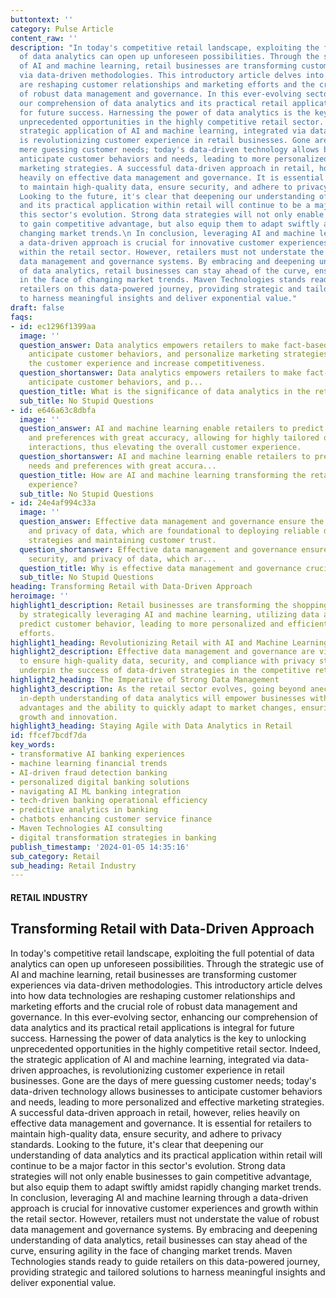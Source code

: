 ```yaml
---
buttontext: ''
category: Pulse Article
content_raw: ''
description: "In today's competitive retail landscape, exploiting the full potential
  of data analytics can open up unforeseen possibilities. Through the strategic use
  of AI and machine learning, retail businesses are transforming customer experiences
  via data-driven methodologies. This introductory article delves into how data technologies
  are reshaping customer relationships and marketing efforts and the crucial role
  of robust data management and governance. In this ever-evolving sector, enhancing
  our comprehension of data analytics and its practical retail applications is integral
  for future success. Harnessing the power of data analytics is the key to unlocking
  unprecedented opportunities in the highly competitive retail sector. Indeed, the
  strategic application of AI and machine learning, integrated via data-driven approaches,
  is revolutionizing customer experience in retail businesses. Gone are the days of
  mere guessing customer needs; today's data-driven technology allows businesses to
  anticipate customer behaviors and needs, leading to more personalized and effective
  marketing strategies. A successful data-driven approach in retail, however, relies
  heavily on effective data management and governance. It is essential for retailers
  to maintain high-quality data, ensure security, and adhere to privacy standards.
  Looking to the future, it's clear that deepening our understanding of data analytics
  and its practical application within retail will continue to be a major factor in
  this sector's evolution. Strong data strategies will not only enable businesses
  to gain competitive advantage, but also equip them to adapt swiftly amidst rapidly
  changing market trends.\n In conclusion, leveraging AI and machine learning through
  a data-driven approach is crucial for innovative customer experiences and growth
  within the retail sector. However, retailers must not understate the value of robust
  data management and governance systems. By embracing and deepening understanding
  of data analytics, retail businesses can stay ahead of the curve, ensuring agility
  in the face of changing market trends. Maven Technologies stands ready to guide
  retailers on this data-powered journey, providing strategic and tailored solutions
  to harness meaningful insights and deliver exponential value."
draft: false
faqs:
- id: ec1296f1399aa
  image: ''
  question_answer: Data analytics empowers retailers to make fact-based decisions,
    anticipate customer behaviors, and personalize marketing strategies to enhance
    the customer experience and increase competitiveness.
  question_shortanswer: Data analytics empowers retailers to make fact-based decisions,
    anticipate customer behaviors, and p...
  question_title: What is the significance of data analytics in the retail sector?
  sub_title: No Stupid Questions
- id: e646a63c8dbfa
  image: ''
  question_answer: AI and machine learning enable retailers to predict customer needs
    and preferences with great accuracy, allowing for highly tailored offerings and
    interactions, thus elevating the overall customer experience.
  question_shortanswer: AI and machine learning enable retailers to predict customer
    needs and preferences with great accura...
  question_title: How are AI and machine learning transforming the retail customer
    experience?
  sub_title: No Stupid Questions
- id: 24e4af994c33a
  image: ''
  question_answer: Effective data management and governance ensure the quality, security,
    and privacy of data, which are foundational to deploying reliable data-driven
    strategies and maintaining customer trust.
  question_shortanswer: Effective data management and governance ensure the quality,
    security, and privacy of data, which ar...
  question_title: Why is effective data management and governance crucial for retailers?
  sub_title: No Stupid Questions
heading: Transforming Retail with Data-Driven Approach
heroimage: ''
highlight1_description: Retail businesses are transforming the shopping experience
  by strategically leveraging AI and machine learning, utilizing data analytics to
  predict customer behavior, leading to more personalized and efficient marketing
  efforts.
highlight1_heading: Revolutionizing Retail with AI and Machine Learning
highlight2_description: Effective data management and governance are vital for retailers
  to ensure high-quality data, security, and compliance with privacy standards, which
  underpin the success of data-driven strategies in the competitive retail landscape.
highlight2_heading: The Imperative of Strong Data Management
highlight3_description: As the retail sector evolves, going beyond anecdotes to an
  in-depth understanding of data analytics will empower businesses with competitive
  advantages and the ability to quickly adapt to market changes, ensuring sustained
  growth and innovation.
highlight3_heading: Staying Agile with Data Analytics in Retail
id: ffcef7bcdf7da
key_words:
- transformative AI banking experiences
- machine learning financial trends
- AI-driven fraud detection banking
- personalized digital banking solutions
- navigating AI ML banking integration
- tech-driven banking operational efficiency
- predictive analytics in banking
- chatbots enhancing customer service finance
- Maven Technologies AI consulting
- digital transformation strategies in banking
publish_timestamp: '2024-01-05 14:35:16'
sub_category: Retail
sub_heading: Retail Industry
---
```


#### RETAIL INDUSTRY
## Transforming Retail with Data-Driven Approach
In today's competitive retail landscape, exploiting the full potential of data analytics can open up unforeseen possibilities. Through the strategic use of AI and machine learning, retail businesses are transforming customer experiences via data-driven methodologies. This introductory article delves into how data technologies are reshaping customer relationships and marketing efforts and the crucial role of robust data management and governance. In this ever-evolving sector, enhancing our comprehension of data analytics and its practical retail applications is integral for future success. Harnessing the power of data analytics is the key to unlocking unprecedented opportunities in the highly competitive retail sector. Indeed, the strategic application of AI and machine learning, integrated via data-driven approaches, is revolutionizing customer experience in retail businesses. Gone are the days of mere guessing customer needs; today's data-driven technology allows businesses to anticipate customer behaviors and needs, leading to more personalized and effective marketing strategies. A successful data-driven approach in retail, however, relies heavily on effective data management and governance. It is essential for retailers to maintain high-quality data, ensure security, and adhere to privacy standards. Looking to the future, it's clear that deepening our understanding of data analytics and its practical application within retail will continue to be a major factor in this sector's evolution. Strong data strategies will not only enable businesses to gain competitive advantage, but also equip them to adapt swiftly amidst rapidly changing market trends.
 In conclusion, leveraging AI and machine learning through a data-driven approach is crucial for innovative customer experiences and growth within the retail sector. However, retailers must not understate the value of robust data management and governance systems. By embracing and deepening understanding of data analytics, retail businesses can stay ahead of the curve, ensuring agility in the face of changing market trends. Maven Technologies stands ready to guide retailers on this data-powered journey, providing strategic and tailored solutions to harness meaningful insights and deliver exponential value.